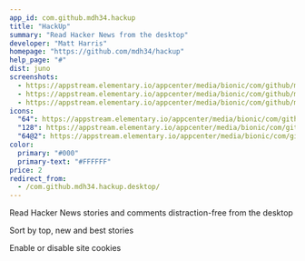 ```yaml
---
app_id: com.github.mdh34.hackup
title: "HackUp"
summary: "Read Hacker News from the desktop"
developer: "Matt Harris"
homepage: "https://github.com/mdh34/hackup"
help_page: "#"
dist: juno
screenshots:
  - https://appstream.elementary.io/appcenter/media/bionic/com/github/mdh34.hackup/B18CEBFA5020A9D54C8392C41E38DA78/screenshots/image-1_orig.png
  - https://appstream.elementary.io/appcenter/media/bionic/com/github/mdh34.hackup/B18CEBFA5020A9D54C8392C41E38DA78/screenshots/image-2_orig.png
  - https://appstream.elementary.io/appcenter/media/bionic/com/github/mdh34.hackup/B18CEBFA5020A9D54C8392C41E38DA78/screenshots/image-3_orig.png
icons:
  "64": https://appstream.elementary.io/appcenter/media/bionic/com/github/mdh34.hackup/B18CEBFA5020A9D54C8392C41E38DA78/icons/64x64/com.github.mdh34.hackup_com.github.mdh34.hackup.png
  "128": https://appstream.elementary.io/appcenter/media/bionic/com/github/mdh34.hackup/B18CEBFA5020A9D54C8392C41E38DA78/icons/128x128/com.github.mdh34.hackup_com.github.mdh34.hackup.png
  "64@2": https://appstream.elementary.io/appcenter/media/bionic/com/github/mdh34.hackup/B18CEBFA5020A9D54C8392C41E38DA78/icons/64x64@2/com.github.mdh34.hackup_com.github.mdh34.hackup.png
color:
  primary: "#000"
  primary-text: "#FFFFFF"
price: 2
redirect_from:
  - /com.github.mdh34.hackup.desktop/
---
```


<p>Read Hacker News stories and comments distraction-free from the desktop</p>
<p>Sort by top, new and best stories</p>
<p>Enable or disable site cookies</p>